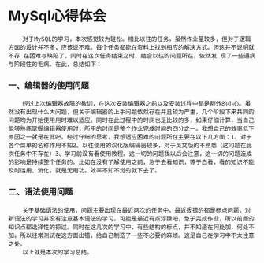 # MySql心得体会
        对于MySQL的学习，本次感觉较为轻松。相比以往的任务，虽然作业量较多，但对于逻辑方面的设计并不多，应该说不难。每个任务都能在资料上找到相应的解决方式。但这并不说明就不存 在困难与缺陷了，同时在这次任务结束之时，结合以往的问题所在，依然发 现了一些通病与阶段性的毛病。在此，总结如下：
### 一、编辑器的使用问题
        经过上次编辑器故障的教训，在这次安装编辑器之前以及安装过程中都是额外的小心。虽然没有出现什么大问题，但关于编辑器的上手问题依然存在并且较为严重，几个阶段下来共同的问题均为开始使用用时难以适应。同时在此过程中的时间也是比较的多，如果仔细计算，当自己能够熟练掌握编辑器使用时，所用的时间是整个作业完成时间的四分之一。我想自己的效率低下原因之一就是在此吧。经过仔细的思考，我想适应困难的问题所在主要在以下几方面：1、对于各个菜单的名称作用不知2、以往使用的汉化版编辑器较多，对于英文版的不熟悉（这问题在此次任务中不存在）3、学习前没有看使用教程。这一切的问题我以后会注意，这一切的问题造成的影响是持续整个任务的。比如在没有了解使用之前，急于去看知识，等于白看，看的知识不能及时运用、消化，就是无用功。效率不知不觉的就下去了。
### 二、语法使用问题
        关于基础语法的使用，问题主要出现在最近两次的任务中。最近报错的都是标点问题，对新语法的学习并没有注意基本语法的学习。可能是最近有点浮躁吧，急于完成作业，所以前面的知识点都选择性的掠过。同时在这几次的学习中，有些结构的标点，并不知道在何处加，何处不加。所以经常测试在这方面出错，给自己制造了一些不必要的麻烦。这是自己在学习中不太注意之处。
        以上就是本次的学习总结。
